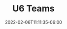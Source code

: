 ---
title: "U6 Teams"
date: 2022-02-06T11:11:35-06:00
draft: false
heading: U6 Teams
menu:
  youth:
    name: U6 Teams
    parent: beginner
    url: /youth/leagues/beginner/teams/
    weight: 200
---